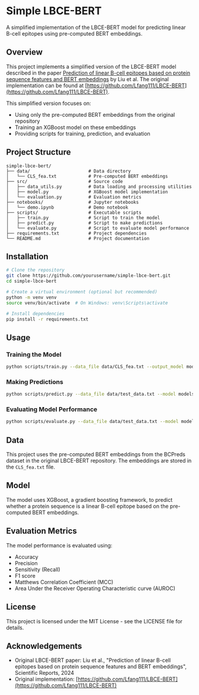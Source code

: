 # Simple LBCE-BERT

A simplified implementation of the LBCE-BERT model for predicting linear B-cell epitopes using pre-computed BERT embeddings.

## Overview

This project implements a simplified version of the LBCE-BERT model described in the paper [Prediction of linear B-cell epitopes based on protein sequence features and BERT embeddings](https://www.nature.com/articles/s41598-024-53028-w) by Liu et al. The original implementation can be found at [https://github.com/Lfang111/LBCE-BERT](https://github.com/Lfang111/LBCE-BERT).

This simplified version focuses on:
- Using only the pre-computed BERT embeddings from the original repository
- Training an XGBoost model on these embeddings
- Providing scripts for training, prediction, and evaluation

## Project Structure

```
simple-lbce-bert/
├── data/                      # Data directory
│   └── CLS_fea.txt            # Pre-computed BERT embeddings
├── src/                       # Source code
│   ├── data_utils.py          # Data loading and processing utilities
│   ├── model.py               # XGBoost model implementation
│   └── evaluation.py          # Evaluation metrics
├── notebooks/                 # Jupyter notebooks
│   └── demo.ipynb             # Demo notebook
├── scripts/                   # Executable scripts
│   ├── train.py               # Script to train the model
│   ├── predict.py             # Script to make predictions
│   └── evaluate.py            # Script to evaluate model performance
├── requirements.txt           # Project dependencies
└── README.md                  # Project documentation
```

## Installation

```bash
# Clone the repository
git clone https://github.com/yourusername/simple-lbce-bert.git
cd simple-lbce-bert

# Create a virtual environment (optional but recommended)
python -m venv venv
source venv/bin/activate  # On Windows: venv\Scripts\activate

# Install dependencies
pip install -r requirements.txt
```

## Usage

### Training the Model

```bash
python scripts/train.py --data_file data/CLS_fea.txt --output_model models/lbce_bert_model.pkl
```

### Making Predictions

```bash
python scripts/predict.py --data_file data/test_data.txt --model models/lbce_bert_model.pkl --output predictions.csv
```

### Evaluating Model Performance

```bash
python scripts/evaluate.py --data_file data/test_data.txt --model models/lbce_bert_model.pkl
```

## Data

This project uses the pre-computed BERT embeddings from the BCPreds dataset in the original LBCE-BERT repository. The embeddings are stored in the `CLS_fea.txt` file.

## Model

The model uses XGBoost, a gradient boosting framework, to predict whether a protein sequence is a linear B-cell epitope based on the pre-computed BERT embeddings.

## Evaluation Metrics

The model performance is evaluated using:
- Accuracy
- Precision
- Sensitivity (Recall)
- F1 score
- Matthews Correlation Coefficient (MCC)
- Area Under the Receiver Operating Characteristic curve (AUROC)

## License

This project is licensed under the MIT License - see the LICENSE file for details.

## Acknowledgements

- Original LBCE-BERT paper: Liu et al., "Prediction of linear B-cell epitopes based on protein sequence features and BERT embeddings", Scientific Reports, 2024
- Original implementation: [https://github.com/Lfang111/LBCE-BERT](https://github.com/Lfang111/LBCE-BERT)
